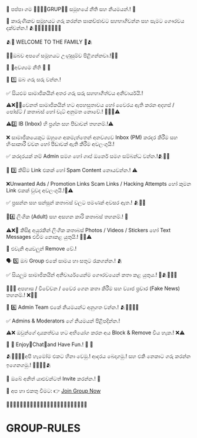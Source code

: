 🌟 පප්පා ගම 🥰🌹💙💜️GRUP💜️💙 සමූහයේ නීති සහ නියමයන්.! 🌟

🙏 කාරුණිකව සමූහයට ගරු කරන්න සාකච්ඡාවට සහභාගිවන්න සහ සැමට ගෞරවය දක්වන්න.! 🫂🥰🌹💜️💙🧡💛💖💓

🫂🎉 WELCOME TO THE FAMILY 🎉🫂

🌹🥰ඔබව අපගේ සමූහයට උණුසුම්ව පිළිගන්නවා.!🥰🌹

🚨 📜අවශ්‍යම නීති 📜 🚨

🔴 1️⃣ ඔබ ගරු සරු වන්න.! 

✅ සියළුම සාමාජිකයින් අතර ගරු සරු සහභාගීත්වය අනිවාර්යයි.!

⚠️️❌🔞🚯️වෙනත් සාමාජිකයින් හට අපහසුතාවය හෝ වෛරය ඇති කරන අදහස් / පෝස්ට් / කතාබස් හෝ චැට් අනුමත නොවේ.! 🚯️🔞❌⚠️️

⚠️2️⃣ IB (Inbox) හි ප්‍රශ්න සහ පීඩාවන් තහනම්.!⚠️️

❌ සාමාජිකයෙකුට ඔහුගෙ අකමැත්තෙන් අනවශ්‍යව Inbox (PM) කරදර කිරීම සහ හිංසාකාරී වචන හෝ පීඩාවක් ඇති කිරීම අවලංගුයි.!

✅ කරදරයක් නම් Admin සමග හෝ ගෘප් ඔනෙර් සමග සම්බන්ධ වන්න.!🫂🌹🥰

🚫 3️⃣ කිසිම Link එකක් හෝ Spam Content නොයවන්න.! ⚠️️

❌Unwanted Ads / Promotion Links
Scam Links / Hacking Attempts හෝ කුමන Link එකක් වුවද අවලංගුයි.!🚯️⚠️️

✅ ප්‍රසන්න සහ සන්සුන් කතාබස් වලට පමණක් අවසර ඇත.! 🫂🌹🥰

🔞4️⃣ ලිංගික (Adult) සහ අසහන කාරි කතාබස් තහනම්.! 🔞

⚠️️❌🔞 කිසිඳු අයුරකින් ලිංගික කතාබස් Photos / Videos / Stickers හෝ Text Messages එවීම නොකළ යුතුයි.! 🔞❌⚠️️

🚫 එවැනි අයවලුන් Remove වේ.!

🗣️ 5️⃣ ඔබ Group එකේ සාමය හා සතුට රැකගන්න.! 🫂

✅ සියලුම සාමාජිකයින් අනිවාර්යයෙන්ම ගෞරවයෙන් කතා කළ යුතුය.! 🥰🫂🌹💜️💙

🚯️🚫❌ අපහාස / විවේචන / වෛර ගෙන කතා කිරීම සහ ව්‍යාජ ප්‍රචාර (Fake News) තහනම්.! ❌🚫🚯️

📢 6️⃣ Admin Team එකේ නියමයන්ට අනුගත වන්න.! 🫂🌹💜️💙🥰

✅ Admins & Moderators ගේ නියමයන් පිළිපදින්න.!

⚠️️❌ ඔවුන්ගේ දායකත්වය හට අභියෝග කරන අය Block & Remove විය හැක.! ❌⚠️️

🌟 🎊 Enjoy🌹Chat🌹and Have Fun.! 🎊 🌟

🫂🥰💙💜️🌹අපි හැමෝම එකට හිනා වෙමු.! ආදරය බෙදාගමු.! සහ එකි නෙකාට ගරු කරන්න ඉගෙනගමු.! 🌹💜️💙🥰🫂

🚀 ඔබේ අනිත් යාළුවන්ටත් Invite කරන්න.! 🎉

📢 අප හා එකතු වීමට: 👉 [Join Group Now](http://t.me/COOLBOOY550)

🌹👫👫👫👫👫👫👫👫👫👫👫👫👫👫👫👫👫👫👫👫👫👫🌹
# GROUP-RULES
